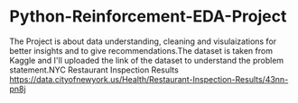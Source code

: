 # Python-Reinforcement-EDA-Project
The Project is about data understanding, cleaning and visulaizations for better insights and  to give recommendations.The dataset is taken from Kaggle and I'll uploaded the link of the dataset to understand the problem statement.NYC Restaurant Inspection Results https://data.cityofnewyork.us/Health/Restaurant-Inspection-Results/43nn-pn8j
